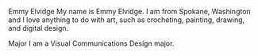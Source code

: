 Emmy Elvidge
My name is Emmy Elvidge. I am from Spokane, Washington and I love anything to do with art, such as crocheting, painting, drawing, and digital design.

Major
I am a Visual Communications Design major.